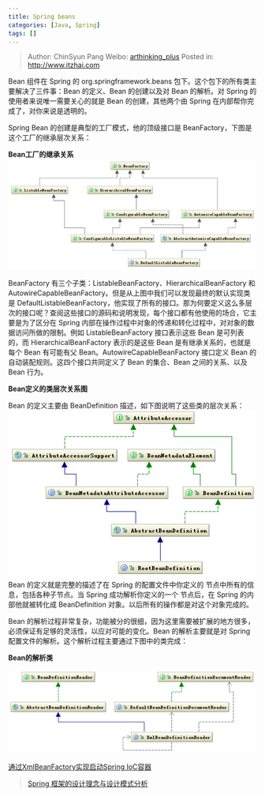 ```yaml
---
title: Spring beans
categories: [Java, Spring]
tags: []
---
```


> Author: ChinSyun Pang
> Weibo: [arthinking_plus](http://weibo.com/arthinkingplus)
> Posted in: http://www.itzhai.com

Bean 组件在 Spring 的 org.springframework.beans 包下。这个包下的所有类主要解决了三件事：Bean 的定义、Bean 的创建以及对 Bean 的解析。对 Spring 的使用者来说唯一需要关心的就是 Bean 的创建，其他两个由 Spring 在内部帮你完成了，对你来说是透明的。

Spring Bean 的创建是典型的工厂模式，他的顶级接口是 BeanFactory，下图是这个工厂的继承层次关系：    

**Bean工厂的继承关系**
![](https://raw.githubusercontent.com/arthinking/informal-essay/master/images/2014/12/20141224-spring002.png)

BeanFactory 有三个子类：ListableBeanFactory、HierarchicalBeanFactory 和 AutowireCapableBeanFactory。但是从上图中我们可以发现最终的默认实现类是 DefaultListableBeanFactory，他实现了所有的接口。那为何要定义这么多层次的接口呢？查阅这些接口的源码和说明发现，每个接口都有他使用的场合，它主要是为了区分在 Spring 内部在操作过程中对象的传递和转化过程中，对对象的数据访问所做的限制。例如 ListableBeanFactory 接口表示这些 Bean 是可列表的，而 HierarchicalBeanFactory 表示的是这些 Bean 是有继承关系的，也就是每个 Bean 有可能有父 Bean。AutowireCapableBeanFactory 接口定义 Bean 的自动装配规则。这四个接口共同定义了 Bean 的集合、Bean 之间的关系、以及 Bean 行为。    

**Bean定义的类层次关系图**    

Bean 的定义主要由 BeanDefinition 描述，如下图说明了这些类的层次关系：
![](https://raw.githubusercontent.com/arthinking/informal-essay/master/images/2014/12/20141224-spring003.png)
Bean 的定义就是完整的描述了在 Spring 的配置文件中你定义的 <bean/> 节点中所有的信息，包括各种子节点。当 Spring 成功解析你定义的一个 <bean/> 节点后，在 Spring 的内部他就被转化成 BeanDefinition 对象。以后所有的操作都是对这个对象完成的。

Bean 的解析过程非常复杂，功能被分的很细，因为这里需要被扩展的地方很多，必须保证有足够的灵活性，以应对可能的变化。Bean 的解析主要就是对 Spring 配置文件的解析。这个解析过程主要通过下图中的类完成：    

**Bean的解析类**
    
![](https://raw.githubusercontent.com/arthinking/informal-essay/master/images/2014/12/20141224-spring004.png)

[通过XmlBeanFactory实现启动Spring IoC容器](https://github.com/arthinking/java-code/blob/master/src/main/java/me/arthinking/spring/ioc/BeanFactoryTest.java "通过XmlBeanFactory实现启动Spring IoC容器")

> [Spring 框架的设计理念与设计模式分析](http://www.ibm.com/developerworks/cn/java/j-lo-spring-principle/ "Spring 框架的设计理念与设计模式分析") 


